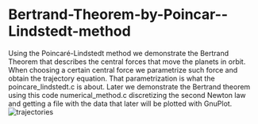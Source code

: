 # Bertrand-Theorem-by-Poincar--Lindstedt-method
Using the Poincaré-Lindstedt method we demonstrate the Bertrand Theorem that describes the central forces that move the planets in orbit. 
When choosing a certain central force we parametrize such force and obtain the trajectory equation. That parametrization is what the poincare_lindstedt.c is about.
Later we demonstrate the Bertrand theorem using this code numerical_method.c discretizing the second Newton law and getting a file with the data that later will be plotted with GnuPlot.
![trajectories](forces_centralsc1.jpg)

